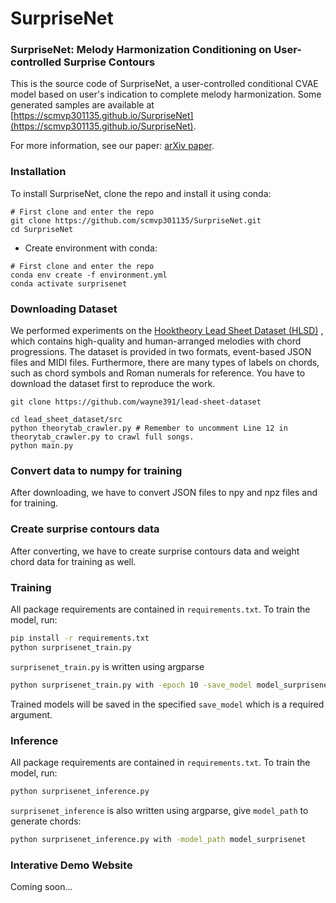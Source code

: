 # SurpriseNet

### SurpriseNet: Melody Harmonization Conditioning on User-controlled Surprise Contours
This is the source code of SurpriseNet, a user-controlled conditional CVAE model based on user's indication to complete melody harmonization.
Some generated samples are available at [https://scmvp301135.github.io/SurpriseNet](https://scmvp301135.github.io/SurpriseNet).

For more information, see our paper:
[arXiv paper](https://arxiv.org/abs/2108.00378).

### Installation
To install SurpriseNet, clone the repo and install it using conda:

```
# First clone and enter the repo
git clone https://github.com/scmvp301135/SurpriseNet.git
cd SurpriseNet
```

* Create environment with conda:
```
# First clone and enter the repo
conda env create -f environment.yml
conda activate surprisenet
```

### Downloading Dataset

We performed experiments on the [Hooktheory Lead Sheet Dataset (HLSD)](https://github.com/wayne391/lead-sheet-dataset) , which contains high-quality and human-arranged melodies with chord progressions. The dataset is provided in two formats, event-based JSON files and MIDI files. Furthermore, there are many types of labels on chords, such as chord symbols and Roman numerals for reference. You have to download the dataset first to reproduce the work.

```
git clone https://github.com/wayne391/lead-sheet-dataset

cd lead_sheet_dataset/src
python theorytab_crawler.py # Remember to uncomment Line 12 in theorytab_crawler.py to crawl full songs. 
python main.py

```

### Convert data to numpy for training 

After downloading, we have to convert JSON files to npy and npz files and for training. 

### Create surprise contours data

After converting, we have to create surprise contours data and weight chord data for training as well.

### Training
All package requirements are contained in `requirements.txt`. To train the model, run:

```bash
pip install -r requirements.txt
python surprisenet_train.py
```

`surprisenet_train.py` is written using argparse

```bash
python surprisenet_train.py with -epoch 10 -save_model model_surprisenet
```

Trained models will be saved in the specified `save_model` which is a required argument.

### Inference

All package requirements are contained in `requirements.txt`. To train the model, run:

```bash
python surprisenet_inference.py
```

`surprisenet_inference` is also written using argparse, give `model_path` to generate chords:

```bash
python surprisenet_inference.py with -model_path model_surprisenet
```

### Interative Demo Website

Coming soon...






